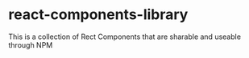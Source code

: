 # react-components-library
This is a collection of Rect Components that are sharable and useable through NPM
